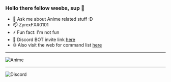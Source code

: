### Hello there fellow weebs, sup 👋

- 💬 Ask me about Anime related stuff :D
- 📫 ZyrexFX#0101
- ⚡ Fun fact: I'm not fun
- 🤖 Discord BOT invite link [here](https://discord.com/oauth2/authorize?client_id=753589173486616749&scope=bot&permissions=36891718)
- 🌐 Also visit the web for command list [here](https://zyrexfx.github.io/MeguWeb/)
- - - 
![Anime](https://i.imgur.com/KEfMEAu.gif) 
- - -

![Discord](https://discord.c99.nl/widget/theme-2/373404212748484608.png)
